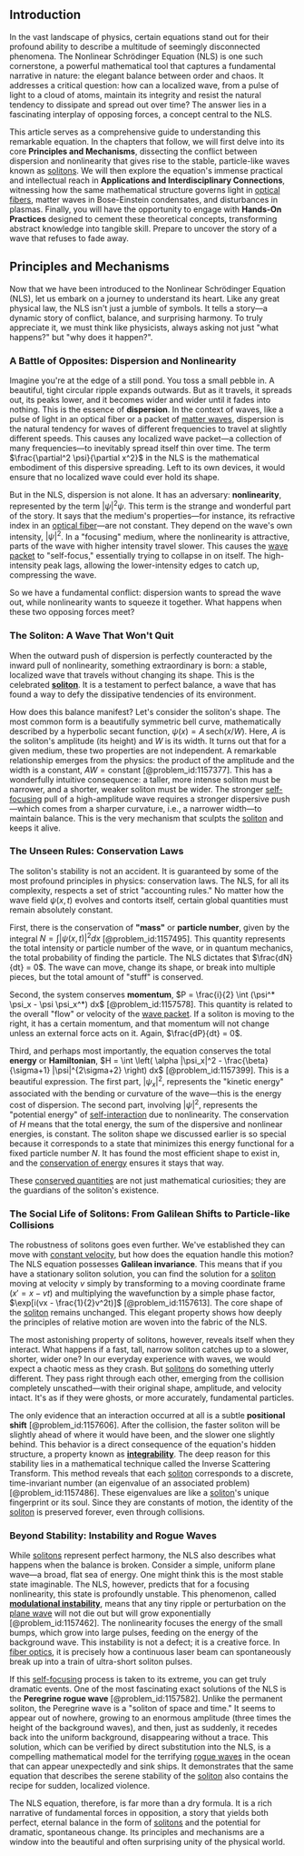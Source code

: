 ## Introduction
In the vast landscape of physics, certain equations stand out for their profound ability to describe a multitude of seemingly disconnected phenomena. The Nonlinear Schrödinger Equation (NLS) is one such cornerstone, a powerful mathematical tool that captures a fundamental narrative in nature: the elegant balance between order and chaos. It addresses a critical question: how can a localized wave, from a pulse of light to a cloud of atoms, maintain its integrity and resist the natural tendency to dissipate and spread out over time? The answer lies in a fascinating interplay of opposing forces, a concept central to the NLS.

This article serves as a comprehensive guide to understanding this remarkable equation. In the chapters that follow, we will first delve into its core **Principles and Mechanisms**, dissecting the conflict between dispersion and nonlinearity that gives rise to the stable, particle-like waves known as [solitons](@article_id:145162). We will then explore the equation's immense practical and intellectual reach in **Applications and Interdisciplinary Connections**, witnessing how the same mathematical structure governs light in [optical fibers](@article_id:265153), matter waves in Bose-Einstein condensates, and disturbances in plasmas. Finally, you will have the opportunity to engage with **Hands-On Practices** designed to cement these theoretical concepts, transforming abstract knowledge into tangible skill. Prepare to uncover the story of a wave that refuses to fade away.

## Principles and Mechanisms

Now that we have been introduced to the Nonlinear Schrödinger Equation (NLS), let us embark on a journey to understand its heart. Like any great physical law, the NLS isn't just a jumble of symbols. It tells a story—a dynamic story of conflict, balance, and surprising harmony. To truly appreciate it, we must think like physicists, always asking not just "what happens?" but "why does it happen?".

### A Battle of Opposites: Dispersion and Nonlinearity

Imagine you're at the edge of a still pond. You toss a small pebble in. A beautiful, tight circular ripple expands outwards. But as it travels, it spreads out, its peaks lower, and it becomes wider and wider until it fades into nothing. This is the essence of **dispersion**. In the context of waves, like a pulse of light in an optical fiber or a packet of [matter waves](@article_id:140919), dispersion is the natural tendency for waves of different frequencies to travel at slightly different speeds. This causes any localized wave packet—a collection of many frequencies—to inevitably spread itself thin over time. The term $\frac{\partial^2 \psi}{\partial x^2}$ in the NLS is the mathematical embodiment of this dispersive spreading. Left to its own devices, it would ensure that no localized wave could ever hold its shape.

But in the NLS, dispersion is not alone. It has an adversary: **nonlinearity**, represented by the term $|\psi|^2 \psi$. This term is the strange and wonderful part of the story. It says that the medium's properties—for instance, its refractive index in an [optical fiber](@article_id:273008)—are not constant. They depend on the wave's own intensity, $|\psi|^2$. In a "focusing" medium, where the nonlinearity is attractive, parts of the wave with higher intensity travel slower. This causes the [wave packet](@article_id:143942) to "self-focus," essentially trying to collapse in on itself. The high-intensity peak lags, allowing the lower-intensity edges to catch up, compressing the wave.

So we have a fundamental conflict: dispersion wants to spread the wave out, while nonlinearity wants to squeeze it together. What happens when these two opposing forces meet?

### The Soliton: A Wave That Won't Quit

When the outward push of dispersion is perfectly counteracted by the inward pull of nonlinearity, something extraordinary is born: a stable, localized wave that travels without changing its shape. This is the celebrated **[soliton](@article_id:139786)**. It is a testament to perfect balance, a wave that has found a way to defy the dissipative tendencies of its environment.

How does this balance manifest? Let's consider the soliton's shape. The most common form is a beautifully symmetric bell curve, mathematically described by a hyperbolic secant function, $\psi(x) = A \, \text{sech}(x/W)$. Here, $A$ is the soliton's amplitude (its height) and $W$ is its width. It turns out that for a given medium, these two properties are not independent. A remarkable relationship emerges from the physics: the product of the amplitude and the width is a constant, $AW = \text{constant}$ [@problem_id:1157377]. This has a wonderfully intuitive consequence: a taller, more intense soliton must be narrower, and a shorter, weaker soliton must be wider. The stronger [self-focusing](@article_id:175897) pull of a high-amplitude wave requires a stronger dispersive push—which comes from a sharper curvature, i.e., a narrower width—to maintain balance. This is the very mechanism that sculpts the [soliton](@article_id:139786) and keeps it alive.

### The Unseen Rules: Conservation Laws

The soliton's stability is not an accident. It is guaranteed by some of the most profound principles in physics: conservation laws. The NLS, for all its complexity, respects a set of strict "accounting rules." No matter how the wave field $\psi(x,t)$ evolves and contorts itself, certain global quantities must remain absolutely constant.

First, there is the conservation of **"mass"** or **particle number**, given by the integral $N = \int |\psi(x, t)|^2 dx$ [@problem_id:1157495]. This quantity represents the total intensity or particle number of the wave, or in quantum mechanics, the total probability of finding the particle. The NLS dictates that $\frac{dN}{dt} = 0$. The wave can move, change its shape, or break into multiple pieces, but the total amount of "stuff" is conserved.

Second, the system conserves **momentum**, $P = \frac{i}{2} \int (\psi^* \psi_x - \psi \psi_x^*) dx$ [@problem_id:1157578]. This quantity is related to the overall "flow" or velocity of the [wave packet](@article_id:143942). If a soliton is moving to the right, it has a certain momentum, and that momentum will not change unless an external force acts on it. Again, $\frac{dP}{dt} = 0$.

Third, and perhaps most importantly, the equation conserves the total **energy** or **Hamiltonian**, $H = \int \left( \alpha |\psi_x|^2 - \frac{\beta}{\sigma+1} |\psi|^{2\sigma+2} \right) dx$ [@problem_id:1157399]. This is a beautiful expression. The first part, $|\psi_x|^2$, represents the "kinetic energy" associated with the bending or curvature of the wave—this is the energy cost of dispersion. The second part, involving $|\psi|^2$, represents the "potential energy" of [self-interaction](@article_id:200839) due to nonlinearity. The conservation of $H$ means that the total energy, the sum of the dispersive and nonlinear energies, is constant. The soliton shape we discussed earlier is so special because it corresponds to a state that minimizes this energy functional for a fixed particle number $N$. It has found the most efficient shape to exist in, and the [conservation of energy](@article_id:140020) ensures it stays that way.

These [conserved quantities](@article_id:148009) are not just mathematical curiosities; they are the guardians of the soliton's existence.

### The Social Life of Solitons: From Galilean Shifts to Particle-like Collisions

The robustness of solitons goes even further. We've established they can move with [constant velocity](@article_id:170188), but how does the equation handle this motion? The NLS equation possesses **Galilean invariance**. This means that if you have a stationary soliton solution, you can find the solution for a [soliton](@article_id:139786) moving at velocity $v$ simply by transforming to a moving coordinate frame ($x' = x-vt$) and multiplying the wavefunction by a simple phase factor, $\exp[i(vx - \frac{1}{2}v^2t)]$ [@problem_id:1157613]. The core shape of the [soliton](@article_id:139786) remains unchanged. This elegant property shows how deeply the principles of relative motion are woven into the fabric of the NLS.

The most astonishing property of solitons, however, reveals itself when they interact. What happens if a fast, tall, narrow soliton catches up to a slower, shorter, wider one? In our everyday experience with waves, we would expect a chaotic mess as they crash. But [solitons](@article_id:145162) do something utterly different. They pass right through each other, emerging from the collision completely unscathed—with their original shape, amplitude, and velocity intact. It's as if they were ghosts, or more accurately, fundamental particles.

The only evidence that an interaction occurred at all is a subtle **positional shift** [@problem_id:1157606]. After the collision, the faster soliton will be slightly ahead of where it would have been, and the slower one slightly behind. This behavior is a direct consequence of the equation's hidden structure, a property known as **[integrability](@article_id:141921)**. The deep reason for this stability lies in a mathematical technique called the Inverse Scattering Transform. This method reveals that each [soliton](@article_id:139786) corresponds to a discrete, time-invariant number (an eigenvalue of an associated problem) [@problem_id:1157486]. These eigenvalues are like a [soliton](@article_id:139786)'s unique fingerprint or its soul. Since they are constants of motion, the identity of the [soliton](@article_id:139786) is preserved forever, even through collisions.

### Beyond Stability: Instability and Rogue Waves

While [solitons](@article_id:145162) represent perfect harmony, the NLS also describes what happens when the balance is broken. Consider a simple, uniform plane wave—a broad, flat sea of energy. One might think this is the most stable state imaginable. The NLS, however, predicts that for a focusing nonlinearity, this state is profoundly unstable. This phenomenon, called **[modulational instability](@article_id:161465)**, means that any tiny ripple or perturbation on the [plane wave](@article_id:263258) will not die out but will grow exponentially [@problem_id:1157462]. The nonlinearity focuses the energy of the small bumps, which grow into large pulses, feeding on the energy of the background wave. This instability is not a defect; it is a creative force. In [fiber optics](@article_id:263635), it is precisely how a continuous laser beam can spontaneously break up into a train of ultra-short soliton pulses.

If this [self-focusing](@article_id:175897) process is taken to its extreme, you can get truly dramatic events. One of the most fascinating exact solutions of the NLS is the **Peregrine rogue wave** [@problem_id:1157582]. Unlike the permanent soliton, the Peregrine wave is a "soliton of space and time." It seems to appear out of nowhere, growing to an enormous amplitude (three times the height of the background waves), and then, just as suddenly, it recedes back into the uniform background, disappearing without a trace. This solution, which can be verified by direct substitution into the NLS, is a compelling mathematical model for the terrifying [rogue waves](@article_id:188007) in the ocean that can appear unexpectedly and sink ships. It demonstrates that the same equation that describes the serene stability of the [soliton](@article_id:139786) also contains the recipe for sudden, localized violence.

The NLS equation, therefore, is far more than a dry formula. It is a rich narrative of fundamental forces in opposition, a story that yields both perfect, eternal balance in the form of [solitons](@article_id:145162) and the potential for dramatic, spontaneous change. Its principles and mechanisms are a window into the beautiful and often surprising unity of the physical world.